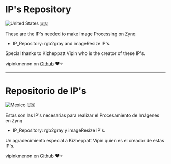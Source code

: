 # IP's Repository   
![United States](https://raw.githubusercontent.com/stevenrskelton/flag-icon/master/png/16/country-4x3/us.png "United States")     :us:

These are the IP's needed to make Image Processing on Zynq

- IP_Repository: rgb2gray and imageResize IP's.

Special thanks to Kizheppatt Vipin who is the creator of these IP's.

vipinkmenon on [Github](https://github.com/vipinkmenon) :heart::star:

---------------------------------------------------------------------
# Repositorio de IP's   
![Mexico](https://raw.githubusercontent.com/stevenrskelton/flag-icon/master/png/16/country-4x3/mx.png "Mexico") :es:

Estas son las IP's necesarias para realizar el Procesamiento de Imágenes en Zynq

- IP_Repository: rgb2gray y imageResize IP's.

Un agradecimiento especial a Kizheppatt Vipin quien es el creador de estas IP's.

vipinkmenon en [Github](https://github.com/vipinkmenon)  :heart::star: